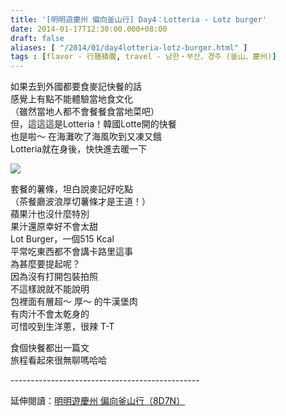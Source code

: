 ```yaml
---
title: '[明明遊慶州 偏向釜山行] Day4：Lotteria - Lotz burger'
date: 2014-01-17T12:30:00.000+08:00
draft: false
aliases: [ "/2014/01/day4lotteria-lotz-burger.html" ]
tags : [flavor - 行膳積腹, travel - 남한・부산、경주 (釜山、慶州)]
---
```


如果去到外國都要食麥記快餐的話  
感覺上有點不能體驗當地食文化  
（雖然當地人都不會餐餐食當地菜吧）  
但，這這這是Lotteria！韓國Lotte開的快餐  
也是啦～ 在海灘吹了海風吹到又凍又餓  
Lotteria就在身後，快快進去暖一下  

![](/images/busanjj4m.jpg)

套餐的薯條，坦白說麥記好吃點  
（茶餐廳波浪厚切薯條才是王道！）  
蘋果汁也沒什麼特別  
果汁還原幸好不會太甜  
Lot Burger，一個515 Kcal  
平常吃東西都不會講卡路里這事  
為甚麼要提起呢？  
因為沒有打開包裝拍照  
不這樣說就不能說明  
包裡面有層超～ 厚～ 的牛漢堡肉  
有肉汁不會太乾身的  
可惜咬到生洋蔥，很辣 T-T  
  
食個快餐都出一篇文  
旅程看起來很無聊嗎哈哈  
  
\-----------------------------------------------  
  
延伸閱讀：[明明遊慶州 偏向釜山行（8D7N）](https://hidie.net/busanjj8d7n/)
